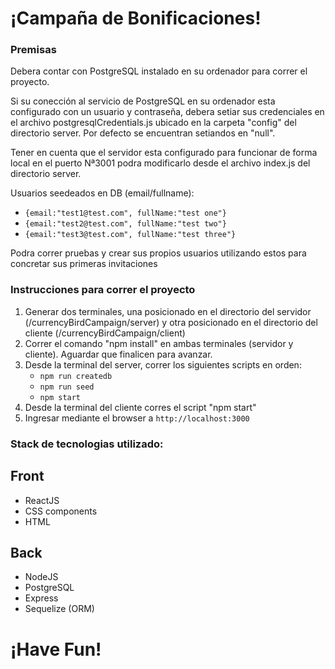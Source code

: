 <h1>¡Campaña de Bonificaciones!</h1>

<h3>Premisas</h3>
<p>Debera contar con PostgreSQL instalado en su ordenador para correr el proyecto.</p>
<p>Si su conección al servicio de PostgreSQL en su ordenador esta configurado con un usuario y contraseña, debera setiar sus credenciales en el archivo postgresqlCredentials.js ubicado en la carpeta "config" del directorio server. Por defecto se encuentran setiandos en "null".
</p>
<p>Tener en cuenta que el servidor esta configurado para funcionar de forma local en el puerto Nª3001 podra modificarlo desde el archivo index.js del directorio server.</p>
<p>Usuarios seedeados en DB (email/fullname):
    <ul>
        <li><code>{email:"test1@test.com", fullName:"test one"}</code></li>
        <li><code>{email:"test2@test.com", fullName:"test two"}</code></li>
        <li><code>{email:"test3@test.com", fullName:"test three"}</code></li>
    </ul>
    <p>Podra correr pruebas y crear sus propios usuarios utilizando estos para concretar sus primeras invitaciones</p>
</p>

<h3>Instrucciones para correr el proyecto</h3>
<ol>
    <li>Generar dos terminales, una posicionado en el directorio del servidor (/currencyBirdCampaign/server) y otra posicionado en el directorio del cliente (/currencyBirdCampaign/client)</li>
    <li>Correr el comando "npm install" en ambas terminales (servidor y cliente). Aguardar que finalicen para avanzar.</li>
    <li>Desde la terminal del server, correr los siguientes scripts en orden:
    <ul>
    <li><code>npm run createdb</code></li>
    <li><code>npm run seed</code></li>
    <li><code>npm start</code></li>
    </ul>
    </li>
    <li>Desde la terminal del cliente corres el script "npm start"</li>
    <li>Ingresar mediante el browser a <code>http://localhost:3000</code></li>
</ol>

<h3>Stack de tecnologias utilizado:</h3>
<h2>Front</h2>
 <ul>
    <li>ReactJS</li>
    <li>CSS components</li>
    <li>HTML</li>
    </ul>
<h2>Back</h2>
 <ul>
    <li>NodeJS</li>
    <li>PostgreSQL</li>
    <li>Express</li>
    <li>Sequelize (ORM)</li>
    </ul>

<h1>¡Have Fun!</h1>
